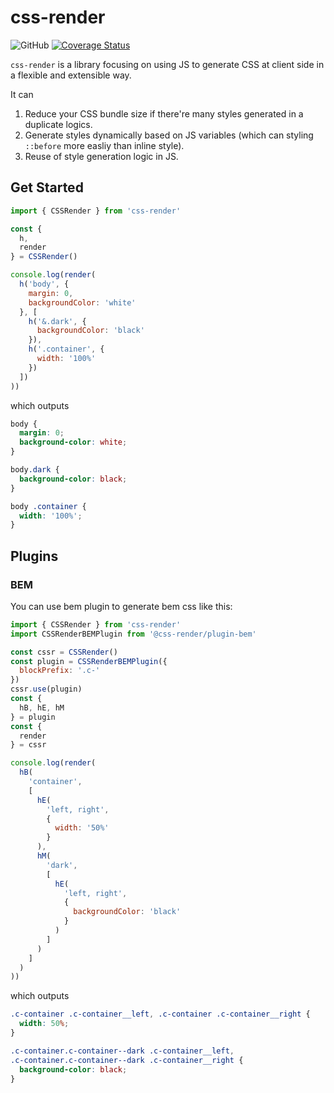 # css-render
![GitHub](https://img.shields.io/github/license/07akioni/css-render)
[![Coverage Status](https://coveralls.io/repos/github/07akioni/css-render/badge.svg?branch=master)](https://coveralls.io/github/07akioni/css-render?branch=master)

`css-render` is a library focusing on using JS to generate CSS at client side in a flexible and extensible way.

It can
1. Reduce your CSS bundle size if there're many styles generated in a duplicate logics.
2. Generate styles dynamically based on JS variables (which can styling `::before` more easliy than inline style).
3. Reuse of style generation logic in JS.

## Get Started
```js
import { CSSRender } from 'css-render'

const {
  h,
  render
} = CSSRender()

console.log(render(
  h('body', {
    margin: 0,
    backgroundColor: 'white'
  }, [
    h('&.dark', {
      backgroundColor: 'black'
    }),
    h('.container', {
      width: '100%'
    })
  ])
))
```
which outputs
```css
body {
  margin: 0;
  background-color: white;
}

body.dark {
  background-color: black;
}

body .container {
  width: '100%';
}
```

## Plugins
### BEM
You can use bem plugin to generate bem css like this:
```js
import { CSSRender } from 'css-render'
import CSSRenderBEMPlugin from '@css-render/plugin-bem'

const cssr = CSSRender()
const plugin = CSSRenderBEMPlugin({
  blockPrefix: '.c-'
})
cssr.use(plugin)
const {
  hB, hE, hM
} = plugin
const {
  render
} = cssr

console.log(render(
  hB(
    'container',
    [
      hE(
        'left, right', 
        {
          width: '50%'
        }
      ),
      hM(
        'dark', 
        [
          hE(
            'left, right',
            {
              backgroundColor: 'black'
            }
          )
        ]
      )
    ]
  )
))
```
which outputs
```css
.c-container .c-container__left, .c-container .c-container__right {
  width: 50%;
}

.c-container.c-container--dark .c-container__left,
.c-container.c-container--dark .c-container__right {
  background-color: black;
}
```